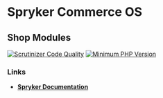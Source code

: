 # Spryker Commerce OS

## Shop Modules
[![Scrutinizer Code Quality](https://scrutinizer-ci.com/g/spryker/spryker-shop-core/badges/quality-score.png?b=master)](https://scrutinizer-ci.com/g/spryker/spryker-shop-core/?branch=master)
[![Minimum PHP Version](http://img.shields.io/badge/php-%3E%3D%207.1-8892BF.svg)](https://php.net/)

### Links
- **[Spryker Documentation](https://academy.spryker.com/)**
